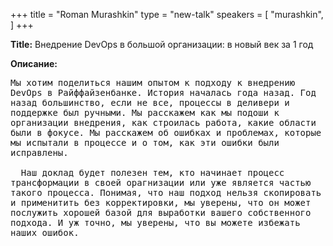 +++
title = "Roman Murashkin"
type = "new-talk"
speakers = [
        "murashkin",
]
+++
<div class="span-15  ">
  <div class="span-15  last ">
  <p><strong>Title:</strong>
Внедрение DevOps в большой организации: в новый век за 1 год
</p>

<p><strong>Описание:</strong></p>

<p><pre style='white-space: pre-wrap;       /* Since CSS 2.1 */
    white-space: -moz-pre-wrap;  /* Mozilla, since 1999 */
    white-space: -pre-wrap;      /* Opera 4-6 */
    white-space: -o-pre-wrap;    /* Opera 7 */
    word-wrap: break-word;     '>
Мы хотим поделиться нашим опытом к подходу к внедрению DevOps в Райффайзенбанке. История началась года назад. Год назад большинство, если не все, процессы в деливери и поддержке был ручными. Мы расскажем как мы подоши к организации внедрения, как строилась работа, какие области были в фокусе. Мы расскажем об ошибках и проблемах, которые мы испытали в процессе и о том, как эти ошибки были исправлены.
      <br>  Наш доклад будет полезен тем, кто начинает процесс трансформации в своей орагнизации или уже является частью такого процесса. Понимая, что наш подход нельзя скопировать и применитить без корректировки, мы уверены, что он может послужить хорошей базой для выработки вашего собственного подхода. И уж точно, мы уверены, что вы можете избежать наших ошибок.




</pre>
</p>
  </div>
</div>